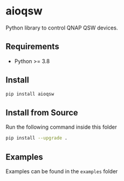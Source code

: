 # aioqsw
Python library to control QNAP QSW devices.

## Requirements
- Python >= 3.8

## Install
```bash
pip install aioqsw
```

## Install from Source
Run the following command inside this folder
```bash
pip install --upgrade .
```

## Examples
Examples can be found in the `examples` folder

